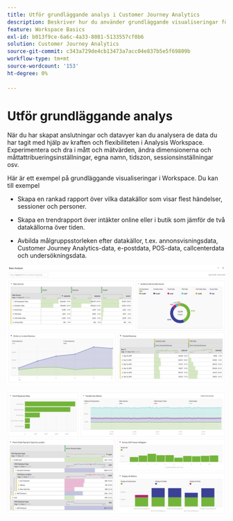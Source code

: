 ```yaml
---
title: Utför grundläggande analys i Customer Journey Analytics
description: Beskriver hur du använder grundläggande visualiseringar för att analysera data i Customer Journey Analytics
feature: Workspace Basics
exl-id: b013f9ce-6a6c-4a33-8081-5133557cf0b6
solution: Customer Journey Analytics
source-git-commit: c343a729de4cb13473a7acc04e837b5e5f69809b
workflow-type: tm+mt
source-wordcount: '153'
ht-degree: 0%

---
```


# Utför grundläggande analys

När du har skapat anslutningar och datavyer kan du analysera de data du har tagit med hjälp av kraften och flexibiliteten i Analysis Workspace. Experimentera och dra i mått och mätvärden, ändra dimensionerna och måttattribueringsinställningar, egna namn, tidszon, sessionsinställningar osv.

Här är ett exempel på grundläggande visualiseringar i Workspace. Du kan till exempel

* Skapa en rankad rapport över vilka datakällor som visar flest händelser, sessioner och personer.

* Skapa en trendrapport över intäkter online eller i butik som jämför de två datakällorna över tiden.

* Avbilda målgruppsstorleken efter datakällor, t.ex. annonsvisningsdata, Customer Journey Analytics-data, e-postdata, POS-data, callcenterdata och undersökningsdata.

![Exempelvisualiseringar av grundläggande analysdiagram. ](assets/cja-basic-analysis.png)

![Fler exempel på visualiseringar av grundläggande analysdiagram](assets/cja-basic-analysis2.png)
